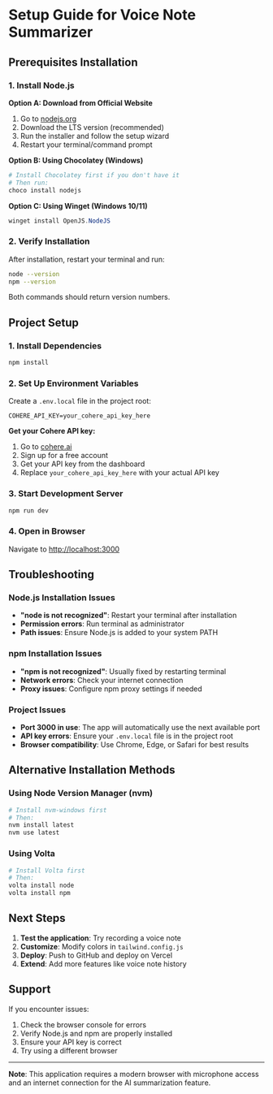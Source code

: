 # Setup Guide for Voice Note Summarizer

## Prerequisites Installation

### 1. Install Node.js

**Option A: Download from Official Website**
1. Go to [nodejs.org](https://nodejs.org/)
2. Download the LTS version (recommended)
3. Run the installer and follow the setup wizard
4. Restart your terminal/command prompt

**Option B: Using Chocolatey (Windows)**
```powershell
# Install Chocolatey first if you don't have it
# Then run:
choco install nodejs
```

**Option C: Using Winget (Windows 10/11)**
```powershell
winget install OpenJS.NodeJS
```

### 2. Verify Installation
After installation, restart your terminal and run:
```bash
node --version
npm --version
```

Both commands should return version numbers.

## Project Setup

### 1. Install Dependencies
```bash
npm install
```

### 2. Set Up Environment Variables
Create a `.env.local` file in the project root:
```env
COHERE_API_KEY=your_cohere_api_key_here
```

**Get your Cohere API key:**
1. Go to [cohere.ai](https://cohere.ai/)
2. Sign up for a free account
3. Get your API key from the dashboard
4. Replace `your_cohere_api_key_here` with your actual API key

### 3. Start Development Server
```bash
npm run dev
```

### 4. Open in Browser
Navigate to [http://localhost:3000](http://localhost:3000)

## Troubleshooting

### Node.js Installation Issues
- **"node is not recognized"**: Restart your terminal after installation
- **Permission errors**: Run terminal as administrator
- **Path issues**: Ensure Node.js is added to your system PATH

### npm Installation Issues
- **"npm is not recognized"**: Usually fixed by restarting terminal
- **Network errors**: Check your internet connection
- **Proxy issues**: Configure npm proxy settings if needed

### Project Issues
- **Port 3000 in use**: The app will automatically use the next available port
- **API key errors**: Ensure your `.env.local` file is in the project root
- **Browser compatibility**: Use Chrome, Edge, or Safari for best results

## Alternative Installation Methods

### Using Node Version Manager (nvm)
```bash
# Install nvm-windows first
# Then:
nvm install latest
nvm use latest
```

### Using Volta
```bash
# Install Volta first
# Then:
volta install node
volta install npm
```

## Next Steps

1. **Test the application**: Try recording a voice note
2. **Customize**: Modify colors in `tailwind.config.js`
3. **Deploy**: Push to GitHub and deploy on Vercel
4. **Extend**: Add more features like voice note history

## Support

If you encounter issues:
1. Check the browser console for errors
2. Verify Node.js and npm are properly installed
3. Ensure your API key is correct
4. Try using a different browser

---

**Note**: This application requires a modern browser with microphone access and an internet connection for the AI summarization feature. 
